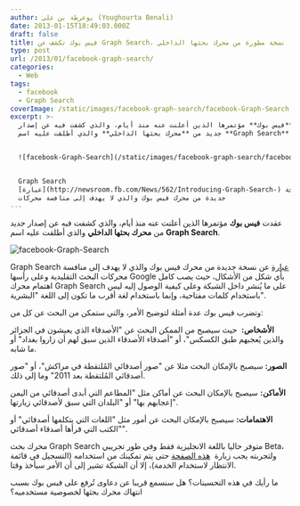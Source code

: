 ```yaml
---
author: يوغرطة بن علي (Youghourta Benali)
date: 2013-01-15T18:49:03.000Z
draft: false
title: فيس بوك تكشف عن Graph Search، نسخة مطورة من محرك بحثها الداخلي
type: post
url: /2013/01/facebook-graph-search/
categories:
  - Web
tags:
  - facebook
  - Graph Search
coverImage: /static/images/facebook-graph-search/facebook-Graph-Search.png
excerpt: >-
  عقدت **فيس بوك** مؤتمرها الذين أعلنت عنه منذ أيام، والذي كشفت فيه عن إصدار
  جديد من **محرك بحثها الداخلي** والذي أطلقت عليه اسم **Graph Search**.


  ![facebook-Graph-Search](/static/images/facebook-graph-search/facebook-Graph-Search.png)


  Graph Search
  [عبارة](http://newsroom.fb.com/News/562/Introducing-Graph-Search-) عن نسخة
  جديدة من محرك فيس بوك والذي لا يهدف إلى منافسة محركات
---
```

عقدت **فيس بوك** مؤتمرها الذين أعلنت عنه منذ أيام، والذي كشفت فيه عن إصدار جديد من **محرك بحثها الداخلي** والذي أطلقت عليه اسم **Graph Search**.

![facebook-Graph-Search](/static/images/facebook-graph-search/facebook-Graph-Search.png)

Graph Search [عبارة](http://newsroom.fb.com/News/562/Introducing-Graph-Search-) عن نسخة جديدة من محرك فيس بوك والذي لا يهدف إلى منافسة محركات البحث التقليدية وعلى رأسها Google بأي شكل من الأشكال، حيث يصب كامل اهتمام محرك Graph Search على ما يُنشر داخل الشبكة وعلى كيفية الوصول إليه ليس باستخدام كلمات مفتاحية، وإنما باستخدام لغة أقرب ما تكون إلى اللغة "البشرية".

وتضرب فيس بوك عدة أمثلة لتوضيح الأمر، والتي ستمكن من البحث عن كل من:

**الأشخاص:**  حيث سيصبح من الممكن البحث عن "الأصدقاء الذي يعيشون في الجزائر والذين يُعجبهم طبق الكسكس"، أو "أصدقاء الأصدقاء الذين سبق لهم أن زاروا بغداد" أو ما شابه.

**الصور:** سيصبح بالإمكان البحث مثلا عن "صور أصدقائي المُلتقطة في مراكش"، أو "صور أصدقائي المُلتقطة بعد 2011" وما إلى ذلك.

**الأماكن:** سيصبح بالإمكان البحث عن أماكن مثل "المطاعم التي أبدى أصدقائي من اليمن إعجابهم بها" أو "البلدان التي سبق لأصدقائي زيارتها".

**الاهتمامات:** سيصبح بالإمكان البحث عن أمور مثل "اللغات التي يتكلمها أصدقائي" أو "الكتب التي قرأها أصدقاء أصدقائي".

محرك بحث Graph Search متوفر حاليا باللغة الانجليزية فقط وفي طور تجريبي Beta، ولتجربته يجب زيارة  [هذه الصفحة](https://www.facebook.com/about/graphsearch) حتى يتم تمكينك من استخدامه (التسجيل في قائمة الانتظار لاستخدام الخدمة)، إلا أن الشبكة تشير إلى أن الأمر سيأخذ وقتا.

ما رأيك في هذه التحسينات؟ هل سنسمع قريبا عن دعاوى تُرفع على فيس بوك بسبب انتهاك محرك بحثها لخصوصية مستخدميه؟
